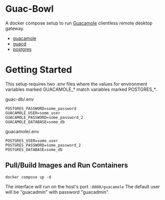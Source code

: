 # Guac-Bowl
A docker compose setup to run [Guacamole](https://guacamole.apache.org/) clientless remote desktop gateway.

- [guacamole](https://hub.docker.com/r/guacamole/guacamole)
- [guacd](https://hub.docker.com/r/guacamole/guacd)
- [postgres](https://hub.docker.com/_/postgres)

# Getting Started
This setup requires two .env files where the values for environment variables marked GUACAMOLE_* match variables marked POSTGRES_*.

guac-db/.env
```
POSTGRES_PASSWORD=some_password
GUACAMOLE_USER=some_user
GUACAMOLE_PASSWORD=some_password_2
GUACAMOLE_DATABASE=some_db
```

guacamole/.env
```
POSTGRES_USER=some_user
POSTGRES_PASSWORD=some_password_2
POSTGRES_DATABASE=some_db
```

## Pull/Build Images and Run Containers
```
docker compose up -d
```
The interface will run on the host's port `:8080/guacamole`
The default user will be "guacadmin" with password "guacadmin".